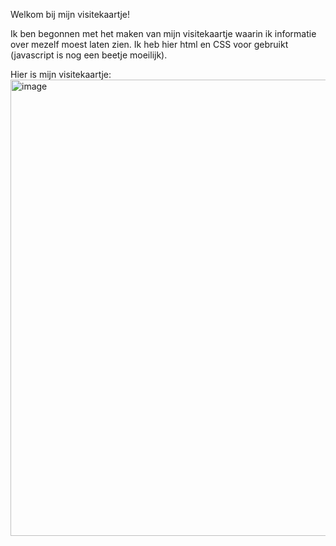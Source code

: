 Welkom bij mijn visitekaartje!

Ik ben begonnen met het maken van mijn visitekaartje waarin ik informatie over mezelf moest laten zien. Ik heb hier html en CSS voor gebruikt (javascript is nog een beetje moeilijk).

Hier is mijn visitekaartje:
<img width="730" alt="image" src="https://user-images.githubusercontent.com/112860051/190448851-f79bbd79-1643-405c-bfe1-c13f499083fa.png">
